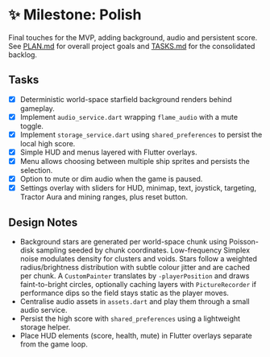 # ✨ Milestone: Polish

Final touches for the MVP, adding background, audio and persistent score.
See [PLAN.md](PLAN.md) for overall project goals and
[TASKS.md](TASKS.md) for the consolidated backlog.

## Tasks

- [x] Deterministic world-space starfield background renders behind gameplay.
- [x] Implement `audio_service.dart` wrapping `flame_audio` with a
      mute toggle.
- [x] Implement `storage_service.dart` using `shared_preferences`
      to persist the local high score.
- [x] Simple HUD and menus layered with Flutter overlays.
- [x] Menu allows choosing between multiple ship sprites and persists the selection.
- [x] Option to mute or dim audio when the game is paused.
- [x] Settings overlay with sliders for HUD, minimap, text, joystick, targeting,
      Tractor Aura and mining ranges, plus reset button.

## Design Notes

- Background stars are generated per world-space chunk using Poisson-disk
  sampling seeded by chunk coordinates. Low-frequency Simplex noise modulates
  density for clusters and voids. Stars follow a weighted radius/brightness
  distribution with subtle colour jitter and are cached per chunk. A
  `CustomPainter` translates by `-playerPosition` and draws faint-to-bright
  circles, optionally caching layers with `PictureRecorder` if performance dips
  so the field stays static as the player moves.
- Centralise audio assets in `assets.dart` and play them through a small
  audio service.
- Persist the high score with `shared_preferences` using a lightweight storage
  helper.
- Place HUD elements (score, health, mute) in Flutter overlays separate from
  the game loop.
